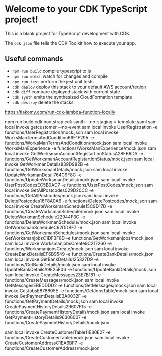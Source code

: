 # Welcome to your CDK TypeScript project!

This is a blank project for TypeScript development with CDK.

The `cdk.json` file tells the CDK Toolkit how to execute your app.

## Useful commands

 * `npm run build`   compile typescript to js
 * `npm run watch`   watch for changes and compile
 * `npm run test`    perform the jest unit tests
 * `cdk deploy`      deploy this stack to your default AWS account/region
 * `cdk diff`        compare deployed stack with current state
 * `cdk synth`       emits the synthesized CloudFormation template
* `cdk destroy`       delete the stacks


https://tlakomy.com/run-cdk-lambda-function-locally

npm run build
cdk bootstrap
cdk synth --no-staging > template.yaml 
sam local invoke getcustomer --no-event
sam local invoke UserRegistration -e  functions/UserRegistration/mock.json
sam local invoke WorksManTermsAndCondition66F1F295 -e functions/WorksManTermsAndCondition/mock.json
sam local invoke WorksManExperience -e functions/WorksManExperience/mock.json
sam local invoke GetWorksmanAccountRegistartionStatusA28FB6DA -e functions/GetWorksmanAccountRegistartionStatus/mock.json
sam local invoke GetWorkmanDetails839D982B -e functions/GetWorksmanDetails/mock.json
sam local invoke UpdateWorksmanDetail764C9F8C -e functions/UpdateWorksmanDetails/mock.json
sam local invoke UserPostCodesEC5B0AD7 -e functions/UserPostCodes/mock.json
sam local invoke GetAllPostcodes029D20CC -e functions/GetAllPostcodes/mock.json
sam local invoke DeletePostcodes16F8A0A6 -e functions/DeletePostcodes/mock.json
sam local invoke CreateWorksmanSchedule15C9D17D -e functions/CreateWorksmanSchedule/mock.json
sam local invoke DeleteWorkmanSchedule22944F3C -e functions/DeleteWorkmanSchedule/mock.json
sam local invoke GetWorksmanScheduleC62DDBF7 -e functions/GetWorksmanSchedules/mock.json
sam local invoke GetWorksmanjobsC1DF3F8D -e functions/GetWorksmanjobs/mock.json
sam local invoke WorksmanjobsCreate9C217260 -e functions/WorksmanjobsCreate/mock.json
sam local invoke CreateBankDetailsEF6B9549 -e functions/CreateBankDetails/mock.json
sam local invoke GetBankDetails125327D9 -e functions/GetBankDetails/mock.json
sam local invoke UpdateBankDetailsA9E25F06 -e functions/UpdateBankDetails/mock.json
sam local invoke CreateMessages23E7B181 -e functions/CreateMessages/mock.json
sam local invoke GetMessagesEBEDDDD2 -e functions/GetMessages/mock.json
sam local invoke GetJobsE878805E -e functions/GetJobsTable/mock.json
sam local invoke GetPaymentDetailsE3A0032F -e functions/GetPaymentDetails/mock.json
sam local invoke CreatePaymentHistoryDetails29607F15 -e functions/CreatePaymentHistoryDetails/mock.json
sam local invoke GetPaymentHistoryDetails96306007 -e functions/CreatePaymentHistoryDetails/mock.json

<!-- customer table -->
sam local invoke CreateCustomerTable11E80E27 -e functions/CreateCustomerTable/mock.json
sam local invoke CreateCustomerAddressC1EA6BF7 -e functions/CreateCustomerAddress/mock.json

